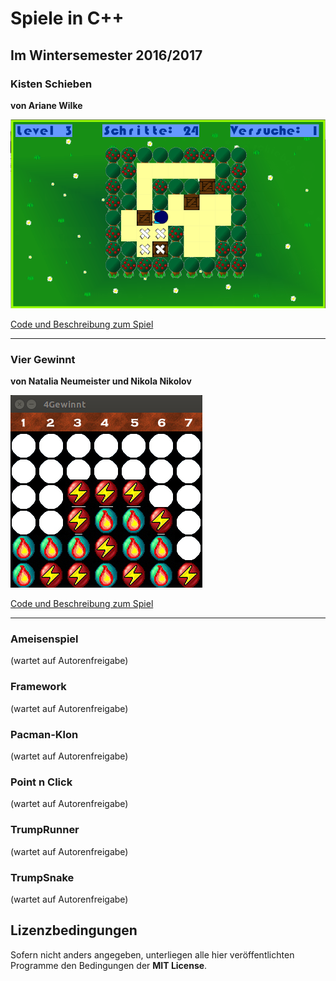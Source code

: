 # Spiele in C++

## Im Wintersemester 2016/2017

### Kisten Schieben

**von Ariane Wilke**

![Kisten schieben](kisten_schieben/kisten_schieben2.png)

[Code und Beschreibung zum Spiel](kisten_schieben/README.md)

----

### Vier Gewinnt

**von Natalia Neumeister und Nikola Nikolov**

![Vier gewinnt](vier_gewinnt/vier_gewinnt.png)

[Code und Beschreibung zum Spiel](vier_gewinnt/README.md)

----

### Ameisenspiel

(wartet auf Autorenfreigabe)

### Framework

(wartet auf Autorenfreigabe)

### Pacman-Klon

(wartet auf Autorenfreigabe)

### Point n Click

(wartet auf Autorenfreigabe)

### TrumpRunner

(wartet auf Autorenfreigabe)

### TrumpSnake

(wartet auf Autorenfreigabe)


## Lizenzbedingungen

Sofern nicht anders angegeben, unterliegen alle hier veröffentlichten Programme den Bedingungen der **MIT License**. 


